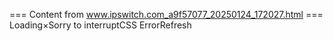 === Content from www.ipswitch.com_a9f57077_20250124_172027.html ===
Loading×Sorry to interruptCSS ErrorRefresh
